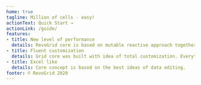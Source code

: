 ```yaml
---
home: true
tagline: Million of cells - easy!
actionText: Quick Start →
actionLink: /guide/
features:
- title: New level of performance
  details: RevoGrid core is based on mutable reactive approach together with smart recombination it allows to support huge data load and complex operations on the DOM.
- title: Fluent customization
  details: Grid core was built with idea of total customization. Everything can be templated - cells, rows, columns, headers.
- title: Excel like
  details: Core concept is based on the best ideas of data editing.
footer: © RevoGrid 2020
---
```

